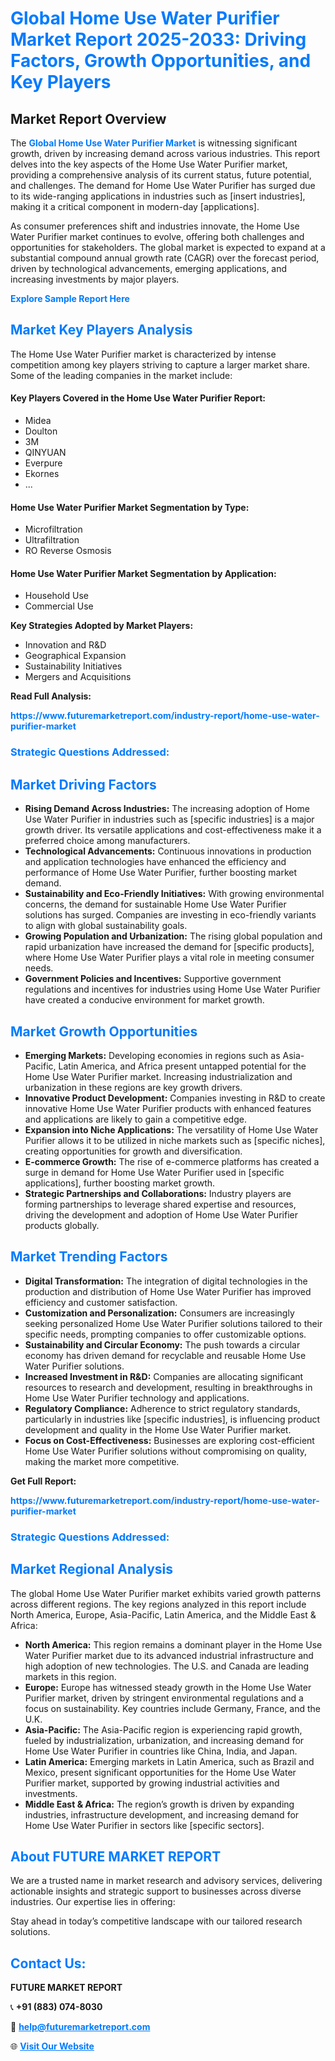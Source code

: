 <h1 style="color: #007BFF;">Global Home Use Water Purifier Market Report 2025-2033: Driving Factors, Growth Opportunities, and Key Players</h1>

<section id="overview">
<h2>Market Report Overview</h2>
<p>The <a href="https://www.futuremarketreport.com/industry-report/home-use-water-purifier-market" style="color: #007BFF; text-decoration: none;"><strong>Global Home Use Water Purifier Market</strong></a> is witnessing significant growth, driven by increasing demand across various industries. This report delves into the key aspects of the Home Use Water Purifier market, providing a comprehensive analysis of its current status, future potential, and challenges. The demand for Home Use Water Purifier has surged due to its wide-ranging applications in industries such as [insert industries], making it a critical component in modern-day [applications].</p>
<p>As consumer preferences shift and industries innovate, the Home Use Water Purifier market continues to evolve, offering both challenges and opportunities for stakeholders. The global market is expected to expand at a substantial compound annual growth rate (CAGR) over the forecast period, driven by technological advancements, emerging applications, and increasing investments by major players.</p>
</section>

<section id="overview">
<p><a href="https://www.futuremarketreport.com/request-sample/reportId=89604" style="color: #007BFF; text-decoration: none;"><strong>Explore Sample Report Here</strong></a></p>
</section>

<section id="key-players">
<h2 style="color: #007BFF;">Market Key Players Analysis</h2>
<p>The Home Use Water Purifier market is characterized by intense competition among key players striving to capture a larger market share. Some of the leading companies in the market include:</p>
<h4>Key Players Covered in the Home Use Water Purifier Report:</h4>
<ul><li>Midea</li><li>Doulton</li><li>3M</li><li>QINYUAN</li><li>Everpure</li><li>Ekornes</li><li>...</li></ul>
<h4>Home Use Water Purifier Market Segmentation by Type:</h4>
<ul><li>Microfiltration</li><li>Ultrafiltration</li><li>RO Reverse Osmosis</li></ul>

<h4>Home Use Water Purifier Market Segmentation by Application:</h4>
<ul><li>Household Use</li><li>Commercial Use</li></ul>
<p><strong>Key Strategies Adopted by Market Players:</strong></p>
<ul>
<li>Innovation and R&D</li>
<li>Geographical Expansion</li>
<li>Sustainability Initiatives</li>
<li>Mergers and Acquisitions</li>
</ul>
</section>

<section>
<p><strong>Read Full Analysis: </strong></p><a href="https://www.futuremarketreport.com/industry-report/home-use-water-purifier-market" style="color: #007BFF; text-decoration: none;"><strong>https://www.futuremarketreport.com/industry-report/home-use-water-purifier-market</strong></a>
<h3 style="color: #007BFF;">Strategic Questions Addressed:</h3>
</section>

<section id="driving-factors">
<h2 style="color: #007BFF;">Market Driving Factors</h2>
<ul>
<li><strong>Rising Demand Across Industries:</strong> The increasing adoption of Home Use Water Purifier in industries such as [specific industries] is a major growth driver. Its versatile applications and cost-effectiveness make it a preferred choice among manufacturers.</li>
<li><strong>Technological Advancements:</strong> Continuous innovations in production and application technologies have enhanced the efficiency and performance of Home Use Water Purifier, further boosting market demand.</li>
<li><strong>Sustainability and Eco-Friendly Initiatives:</strong> With growing environmental concerns, the demand for sustainable Home Use Water Purifier solutions has surged. Companies are investing in eco-friendly variants to align with global sustainability goals.</li>
<li><strong>Growing Population and Urbanization:</strong> The rising global population and rapid urbanization have increased the demand for [specific products], where Home Use Water Purifier plays a vital role in meeting consumer needs.</li>
<li><strong>Government Policies and Incentives:</strong> Supportive government regulations and incentives for industries using Home Use Water Purifier have created a conducive environment for market growth.</li>
</ul>
</section>

<section id="growth-opportunities">
<h2 style="color: #007BFF;">Market Growth Opportunities</h2>
<ul>
<li><strong>Emerging Markets:</strong> Developing economies in regions such as Asia-Pacific, Latin America, and Africa present untapped potential for the Home Use Water Purifier market. Increasing industrialization and urbanization in these regions are key growth drivers.</li>
<li><strong>Innovative Product Development:</strong> Companies investing in R&D to create innovative Home Use Water Purifier products with enhanced features and applications are likely to gain a competitive edge.</li>
<li><strong>Expansion into Niche Applications:</strong> The versatility of Home Use Water Purifier allows it to be utilized in niche markets such as [specific niches], creating opportunities for growth and diversification.</li>
<li><strong>E-commerce Growth:</strong> The rise of e-commerce platforms has created a surge in demand for Home Use Water Purifier used in [specific applications], further boosting market growth.</li>
<li><strong>Strategic Partnerships and Collaborations:</strong> Industry players are forming partnerships to leverage shared expertise and resources, driving the development and adoption of Home Use Water Purifier products globally.</li>
</ul>
</section>

<section id="trending-factors">
<h2 style="color: #007BFF;">Market Trending Factors</h2>
<ul>
<li><strong>Digital Transformation:</strong> The integration of digital technologies in the production and distribution of Home Use Water Purifier has improved efficiency and customer satisfaction.</li>
<li><strong>Customization and Personalization:</strong> Consumers are increasingly seeking personalized Home Use Water Purifier solutions tailored to their specific needs, prompting companies to offer customizable options.</li>
<li><strong>Sustainability and Circular Economy:</strong> The push towards a circular economy has driven demand for recyclable and reusable Home Use Water Purifier solutions.</li>
<li><strong>Increased Investment in R&D:</strong> Companies are allocating significant resources to research and development, resulting in breakthroughs in Home Use Water Purifier technology and applications.</li>
<li><strong>Regulatory Compliance:</strong> Adherence to strict regulatory standards, particularly in industries like [specific industries], is influencing product development and quality in the Home Use Water Purifier market.</li>
<li><strong>Focus on Cost-Effectiveness:</strong> Businesses are exploring cost-efficient Home Use Water Purifier solutions without compromising on quality, making the market more competitive.</li>
</ul>
</section>

<section>
<p><strong>Get Full Report: </strong></p><a href="https://www.futuremarketreport.com/industry-report/home-use-water-purifier-market" style="color: #007BFF; text-decoration: none;"><strong>https://www.futuremarketreport.com/industry-report/home-use-water-purifier-market</strong></a>
<h3 style="color: #007BFF;">Strategic Questions Addressed:</h3>
</section>


<section id="regional-analysis">
<h2 style="color: #007BFF;">Market Regional Analysis</h2>
<p>The global Home Use Water Purifier market exhibits varied growth patterns across different regions. The key regions analyzed in this report include North America, Europe, Asia-Pacific, Latin America, and the Middle East & Africa:</p>
<ul>
<li><strong>North America:</strong> This region remains a dominant player in the Home Use Water Purifier market due to its advanced industrial infrastructure and high adoption of new technologies. The U.S. and Canada are leading markets in this region.</li>
<li><strong>Europe:</strong> Europe has witnessed steady growth in the Home Use Water Purifier market, driven by stringent environmental regulations and a focus on sustainability. Key countries include Germany, France, and the U.K.</li>
<li><strong>Asia-Pacific:</strong> The Asia-Pacific region is experiencing rapid growth, fueled by industrialization, urbanization, and increasing demand for Home Use Water Purifier in countries like China, India, and Japan.</li>
<li><strong>Latin America:</strong> Emerging markets in Latin America, such as Brazil and Mexico, present significant opportunities for the Home Use Water Purifier market, supported by growing industrial activities and investments.</li>
<li><strong>Middle East & Africa:</strong> The region’s growth is driven by expanding industries, infrastructure development, and increasing demand for Home Use Water Purifier in sectors like [specific sectors].</li>
</ul>
</section>

<footer>
<h2 style="color: #007BFF;">About FUTURE MARKET REPORT</h2>
<p>We are a trusted name in market research and advisory services, delivering actionable insights and strategic support to businesses across diverse industries. Our expertise lies in offering:</p>

<p>Stay ahead in today’s competitive landscape with our tailored research solutions.</p>

<h2 style="color: #007BFF;">Contact Us:</h2>
<p><strong>FUTURE MARKET REPORT</strong></p>
<p>📞 <strong>+91 (883) 074-8030</strong></p>
<p>📧 <strong><a href="mailto:help@futuremarketreport.com" style="color: #007BFF;">help@futuremarketreport.com</a></strong></p>
<p>🌐 <strong><a href="https://www.futuremarketreport.com/" style="color: #007BFF;">Visit Our Website</a></strong></p>
</footer>